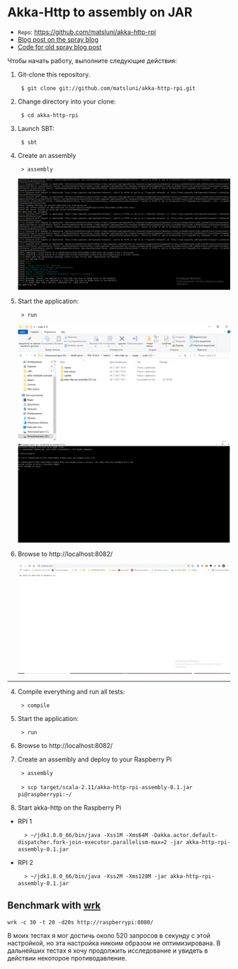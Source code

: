 # Akka-Http to assembly on JAR

* `Repo`: https://github.com/matsluni/akka-http-rpi
* [Blog post on the spray blog](<http://spray.io/blog/2013-07-23-spray-on-the-raspberry-pi/>)
* [Code for old spray blog post](https://github.com/matsluni/spray-template)

Чтобы начать работу, выполните следующие действия:

1. Git-clone this repository.

        $ git clone git://github.com/matsluni/akka-http-rpi.git

2. Change directory into your clone:

        $ cd akka-http-rpi

3. Launch SBT:

        $ sbt

4. Create an assembly

        > assembly

    ![assembly](1.png)

5. Start the application:

        > run

    ![cd target\scala-2.12 akka-http-rpi-assembly-0.0.1.jar](2.png)
    ![java -jar akka-http-rpi-assembly-0.0.1.jar](3.png)

6. Browse to http://localhost:8082/

    ![http://localhost:8082](4.png)


---


4. Compile everything and run all tests:

        > compile

5. Start the application:

        > run

6. Browse to http://localhost:8082/

7. Create an assembly and deploy to your Raspberry Pi

        > assembly
        
        > scp target/scala-2.11/akka-http-rpi-assembly-0.1.jar pi@raspberrypi:~/

8. Start akka-http on the Raspberry Pi

- RPI 1

        > ~/jdk1.8.0_66/bin/java -Xss1M -Xms64M -Dakka.actor.default-dispatcher.fork-join-executor.parallelism-max=2 -jar akka-http-rpi-assembly-0.1.jar

- RPI 2

        > ~/jdk1.8.0_66/bin/java -Xss2M -Xms128M -jar akka-http-rpi-assembly-0.1.jar

## Benchmark with [wrk](https://github.com/wg/wrk)

    wrk -c 30 -t 20 -d20s http://raspberrypi:8080/

В моих тестах я мог достичь около 520 запросов в секунду с этой настройкой, но эта настройка никоим образом не оптимизирована.
В дальнейших тестах я хочу продолжить исследование и увидеть в действии некоторое противодавление.
